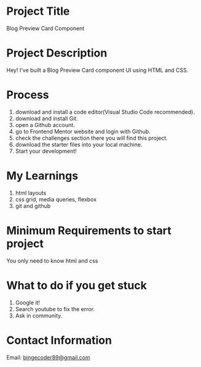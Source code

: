 # Project Title
Blog Preview Card Component

# Project Description
Hey! I've built a Blog Preview Card component UI using HTML and CSS.

# Process
1. download and install a code editor(Visual Studio Code recommended).
2. download and install Git.
3. open a Github account.
4. go to Frontend Mentor website and login with Github.
5. check the challenges section there you will find this project.
6. download the starter files into your local machine.
7. Start your development!

# My Learnings
1. html layouts
2. css grid, media queries, flexbox
3. git and github

# Minimum Requirements to start project
You only need to know html and css

# What to do if you get stuck
1. Google it!
2. Search youtube to fix the error.
3. Ask in community.

# Contact Information
Email: bingecoder89@gmail.com
